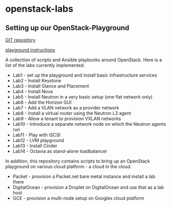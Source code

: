 # openstack-labs
## Setting up our OpenStack-Playground
[GIT repository](https://leftasexercise.com/2020/01/27/setting-up-our-openstack-playground/)

[playground instructions](https://leftasexercise.com/2020/01/27/setting-up-our-openstack-playground/)

A collection of scripts and Ansible playbooks around OpenStack. Here is a list of the labs currently implemented.

* Lab1 - set up the playground and install basic infrastructure services
* Lab2 - Install Keystone
* Lab3 - Install Glance and Placement
* Lab4 - Install Nova
* Lab5 - Install Neutron in a very basic setup (one flat network only)
* Lab6 - Add the Horizon GUI
* Lab7 - Add a VLAN network as a provider network
* Lab8 - Install a virtual router using the Neutron L3 agent
* Lab9 - Allow a tenant to provision VXLAN networks
* Lab10 - Introduce a separate network node on which the Neutron agents run
* Lab11 - Play with iSCSI
* Lab12 - LVM playground
* Lab13 - Install Cinder
* Lab14 - Octavia as stand-alone loadbalancer

In addition, this repository contains scripts to bring up an OpenStack playground on various cloud platform - a cloud in the cloud.

* Packet - provision a Packet.net bare metal instance and install a lab there
* DigitalOcean - provision a Droplet on DigitalOcean and use that as a lab host
* GCE - provision a multi-node setup on Googles cloud platform


